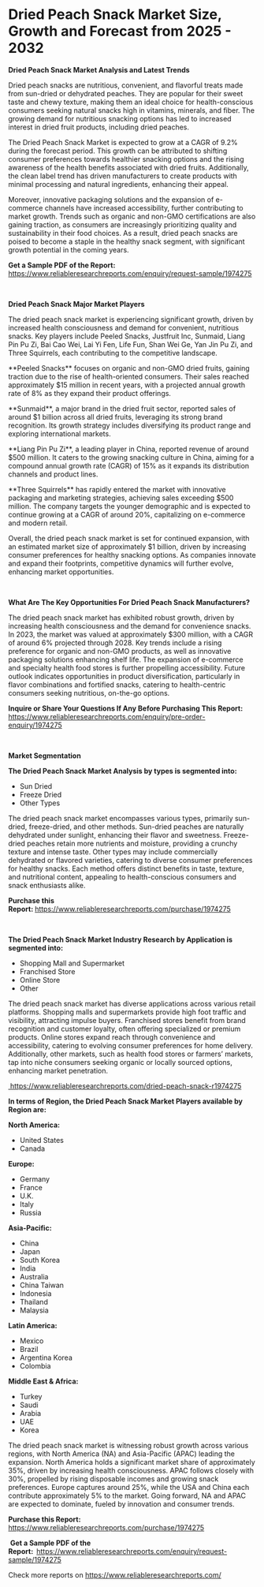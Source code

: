<p><h1>Dried Peach Snack Market Size, Growth and Forecast from 2025 - 2032</h1></p><p><strong>Dried Peach Snack Market Analysis and Latest Trends</strong></p>
<p><p>Dried peach snacks are nutritious, convenient, and flavorful treats made from sun-dried or dehydrated peaches. They are popular for their sweet taste and chewy texture, making them an ideal choice for health-conscious consumers seeking natural snacks high in vitamins, minerals, and fiber. The growing demand for nutritious snacking options has led to increased interest in dried fruit products, including dried peaches.</p><p>The Dried Peach Snack Market is expected to grow at a CAGR of 9.2% during the forecast period. This growth can be attributed to shifting consumer preferences towards healthier snacking options and the rising awareness of the health benefits associated with dried fruits. Additionally, the clean label trend has driven manufacturers to create products with minimal processing and natural ingredients, enhancing their appeal.</p><p>Moreover, innovative packaging solutions and the expansion of e-commerce channels have increased accessibility, further contributing to market growth. Trends such as organic and non-GMO certifications are also gaining traction, as consumers are increasingly prioritizing quality and sustainability in their food choices. As a result, dried peach snacks are poised to become a staple in the healthy snack segment, with significant growth potential in the coming years.</p></p>
<p><strong>Get a Sample PDF of the Report:&nbsp;</strong> <a href="https://www.reliableresearchreports.com/enquiry/request-sample/1974275?utm_campaign=2040&utm_medium=2&utm_source=Github&utm_content=ia&utm_term=15022025&utm_id=dried-peach-snack">https://www.reliableresearchreports.com/enquiry/request-sample/1974275</a></p>
<p>&nbsp;</p>
<p><strong>Dried Peach Snack Major Market Players</strong></p>
<p><p>The dried peach snack market is experiencing significant growth, driven by increased health consciousness and demand for convenient, nutritious snacks. Key players include Peeled Snacks, Justfruit Inc, Sunmaid, Liang Pin Pu Zi, Bai Cao Wei, Lai Yi Fen, Life Fun, Shan Wei Ge, Yan Jin Pu Zi, and Three Squirrels, each contributing to the competitive landscape.</p><p>**Peeled Snacks** focuses on organic and non-GMO dried fruits, gaining traction due to the rise of health-oriented consumers. Their sales reached approximately $15 million in recent years, with a projected annual growth rate of 8% as they expand their product offerings.</p><p>**Sunmaid**, a major brand in the dried fruit sector, reported sales of around $1 billion across all dried fruits, leveraging its strong brand recognition. Its growth strategy includes diversifying its product range and exploring international markets.</p><p>**Liang Pin Pu Zi**, a leading player in China, reported revenue of around $500 million. It caters to the growing snacking culture in China, aiming for a compound annual growth rate (CAGR) of 15% as it expands its distribution channels and product lines.</p><p>**Three Squirrels** has rapidly entered the market with innovative packaging and marketing strategies, achieving sales exceeding $500 million. The company targets the younger demographic and is expected to continue growing at a CAGR of around 20%, capitalizing on e-commerce and modern retail.</p><p>Overall, the dried peach snack market is set for continued expansion, with an estimated market size of approximately $1 billion, driven by increasing consumer preferences for healthy snacking options. As companies innovate and expand their footprints, competitive dynamics will further evolve, enhancing market opportunities.</p></p>
<p>&nbsp;</p>
<p><strong>What Are The Key Opportunities For Dried Peach Snack Manufacturers?</strong></p>
<p><p>The dried peach snack market has exhibited robust growth, driven by increasing health consciousness and the demand for convenience snacks. In 2023, the market was valued at approximately $300 million, with a CAGR of around 6% projected through 2028. Key trends include a rising preference for organic and non-GMO products, as well as innovative packaging solutions enhancing shelf life. The expansion of e-commerce and specialty health food stores is further propelling accessibility. Future outlook indicates opportunities in product diversification, particularly in flavor combinations and fortified snacks, catering to health-centric consumers seeking nutritious, on-the-go options.</p></p>
<p><strong>Inquire or Share Your Questions If Any Before Purchasing This Report:</strong> <a href="https://www.reliableresearchreports.com/enquiry/pre-order-enquiry/1974275?utm_campaign=2040&utm_medium=2&utm_source=Github&utm_content=ia&utm_term=15022025&utm_id=dried-peach-snack">https://www.reliableresearchreports.com/enquiry/pre-order-enquiry/1974275</a></p>
<p>&nbsp;</p>
<p><strong>Market Segmentation</strong></p>
<p><strong>The Dried Peach Snack Market Analysis by types is segmented into:</strong></p>
<p><ul><li>Sun Dried</li><li>Freeze Dried</li><li>Other Types</li></ul></p>
<p><p>The dried peach snack market encompasses various types, primarily sun-dried, freeze-dried, and other methods. Sun-dried peaches are naturally dehydrated under sunlight, enhancing their flavor and sweetness. Freeze-dried peaches retain more nutrients and moisture, providing a crunchy texture and intense taste. Other types may include commercially dehydrated or flavored varieties, catering to diverse consumer preferences for healthy snacks. Each method offers distinct benefits in taste, texture, and nutritional content, appealing to health-conscious consumers and snack enthusiasts alike.</p></p>
<p><strong>Purchase this Report:&nbsp;</strong><a href="https://www.reliableresearchreports.com/purchase/1974275?utm_campaign=2040&utm_medium=2&utm_source=Github&utm_content=ia&utm_term=15022025&utm_id=dried-peach-snack">https://www.reliableresearchreports.com/purchase/1974275</a></p>
<p>&nbsp;</p>
<p><strong>The Dried Peach Snack Market Industry Research by Application is segmented into:</strong></p>
<p><ul><li>Shopping Mall and Supermarket</li><li>Franchised Store</li><li>Online Store</li><li>Other</li></ul></p>
<p><p>The dried peach snack market has diverse applications across various retail platforms. Shopping malls and supermarkets provide high foot traffic and visibility, attracting impulse buyers. Franchised stores benefit from brand recognition and customer loyalty, often offering specialized or premium products. Online stores expand reach through convenience and accessibility, catering to evolving consumer preferences for home delivery. Additionally, other markets, such as health food stores or farmers’ markets, tap into niche consumers seeking organic or locally sourced options, enhancing market penetration.</p></p>
<p><a href="https://www.reliableresearchreports.com/dried-peach-snack-r1974275?utm_campaign=2040&utm_medium=2&utm_source=Github&utm_content=ia&utm_term=15022025&utm_id=dried-peach-snack">&nbsp;https://www.reliableresearchreports.com/dried-peach-snack-r1974275</a></p>
<p><strong>In terms of Region, the Dried Peach Snack Market Players available by Region are:</strong></p>
<p>
    <p> <strong> North America: </strong>
        <ul>
            <li>United States</li>
            <li>Canada</li>
        </ul>
        </p> 
    <p> <strong> Europe: </strong>
        <ul>
            <li>Germany</li>
            <li>France</li>
            <li>U.K.</li>
            <li>Italy</li>
            <li>Russia</li>
        </ul>
        </p> 
    <p> <strong> Asia-Pacific: </strong>
        <ul>
            <li>China</li>
            <li>Japan</li>
            <li>South Korea</li>
            <li>India</li>
            <li>Australia</li>
            <li>China Taiwan</li>
            <li>Indonesia</li>
            <li>Thailand</li>
            <li>Malaysia</li>
        </ul>
        </p> 
    <p> <strong> Latin America: </strong>
        <ul>
            <li>Mexico</li>
            <li>Brazil</li>
            <li>Argentina Korea</li>
            <li>Colombia</li>
        </ul>
        </p> 
    <p> <strong> Middle East & Africa: </strong>
        <ul>
            <li>Turkey</li>
            <li>Saudi</li>
            <li>Arabia</li>
            <li>UAE</li>
            <li>Korea</li>
        </ul>
    </p>
    </p>
<p><p>The dried peach snack market is witnessing robust growth across various regions, with North America (NA) and Asia-Pacific (APAC) leading the expansion. North America holds a significant market share of approximately 35%, driven by increasing health consciousness. APAC follows closely with 30%, propelled by rising disposable incomes and growing snack preferences. Europe captures around 25%, while the USA and China each contribute approximately 5% to the market. Going forward, NA and APAC are expected to dominate, fueled by innovation and consumer trends.</p></p>
<p><strong>Purchase this Report: </strong><a href="https://www.reliableresearchreports.com/purchase/1974275?utm_campaign=2040&utm_medium=2&utm_source=Github&utm_content=ia&utm_term=15022025&utm_id=dried-peach-snack">https://www.reliableresearchreports.com/purchase/1974275</a></p>
<p>&nbsp;<strong>Get a Sample PDF of the Report:&nbsp;&nbsp;</strong><a href="https://www.reliableresearchreports.com/enquiry/request-sample/1974275?utm_campaign=2040&utm_medium=2&utm_source=Github&utm_content=ia&utm_term=15022025&utm_id=dried-peach-snack">https://www.reliableresearchreports.com/enquiry/request-sample/1974275</a></p>
<p><strong></strong></p>
<p>Check more reports on <a href="https://www.reliableresearchreports.com/?utm_campaign=2040&utm_medium=2&utm_source=Github&utm_content=ia&utm_term=15022025&utm_id=dried-peach-snack">https://www.reliableresearchreports.com/</a></p>